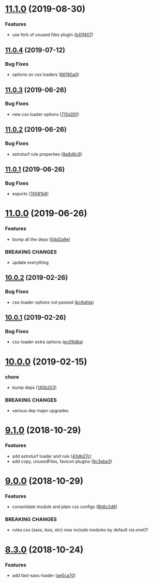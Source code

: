# [11.1.0](https://github.com/jquense/webpack-atoms/compare/v11.0.4...v11.1.0) (2019-08-30)


### Features

* use fork of unused files plugin ([b41f407](https://github.com/jquense/webpack-atoms/commit/b41f407))





## [11.0.4](https://github.com/jquense/webpack-atoms/compare/v11.0.3...v11.0.4) (2019-07-12)


### Bug Fixes

* options on css loaders ([66190a0](https://github.com/jquense/webpack-atoms/commit/66190a0))





## [11.0.3](https://github.com/jquense/webpack-atoms/compare/v11.0.2...v11.0.3) (2019-06-26)


### Bug Fixes

* new css loader options ([715d261](https://github.com/jquense/webpack-atoms/commit/715d261))





## [11.0.2](https://github.com/jquense/webpack-atoms/compare/v11.0.1...v11.0.2) (2019-06-26)


### Bug Fixes

* astroturf rule properties ([9a8d6c9](https://github.com/jquense/webpack-atoms/commit/9a8d6c9))





## [11.0.1](https://github.com/jquense/webpack-atoms/compare/v11.0.0...v11.0.1) (2019-06-26)


### Bug Fixes

* exports ([74581b6](https://github.com/jquense/webpack-atoms/commit/74581b6))





# [11.0.0](https://github.com/jquense/webpack-atoms/compare/v10.0.2...v11.0.0) (2019-06-26)


### Features

* bump all the deps ([04d2a9e](https://github.com/jquense/webpack-atoms/commit/04d2a9e))


### BREAKING CHANGES

* update everything





## [10.0.2](https://github.com/jquense/webpack-atoms/compare/v10.0.1...v10.0.2) (2019-02-26)


### Bug Fixes

* css-loader options not passed ([bc6afda](https://github.com/jquense/webpack-atoms/commit/bc6afda))





## [10.0.1](https://github.com/jquense/webpack-atoms/compare/v10.0.0...v10.0.1) (2019-02-26)


### Bug Fixes

* css-loader extra options ([ec09d8a](https://github.com/jquense/webpack-atoms/commit/ec09d8a))





# [10.0.0](https://github.com/jquense/webpack-atoms/compare/v9.1.0...v10.0.0) (2019-02-15)


### chore

* bump deps ([140b203](https://github.com/jquense/webpack-atoms/commit/140b203))


### BREAKING CHANGES

* various dep major upgrades





# [9.1.0](https://github.com/jquense/webpack-atoms/compare/v9.0.0...v9.1.0) (2018-10-29)


### Features

* add astroturf loader and rule ([43db27c](https://github.com/jquense/webpack-atoms/commit/43db27c))
* add copy, unusedFiles, favicon plugins ([9c3ebe3](https://github.com/jquense/webpack-atoms/commit/9c3ebe3))





# [9.0.0](https://github.com/jquense/webpack-atoms/compare/v8.3.0...v9.0.0) (2018-10-29)


### Features

* consolidate module and plain css configs ([8b6c2d6](https://github.com/jquense/webpack-atoms/commit/8b6c2d6))


### BREAKING CHANGES

* rules.css (sass, less, etc) now include modules by default via oneOf





# [8.3.0](https://github.com/jquense/webpack-atoms/compare/v8.2.0...v8.3.0) (2018-10-24)


### Features

* add fast-sass-loader ([ae5ca70](https://github.com/jquense/webpack-atoms/commit/ae5ca70))





